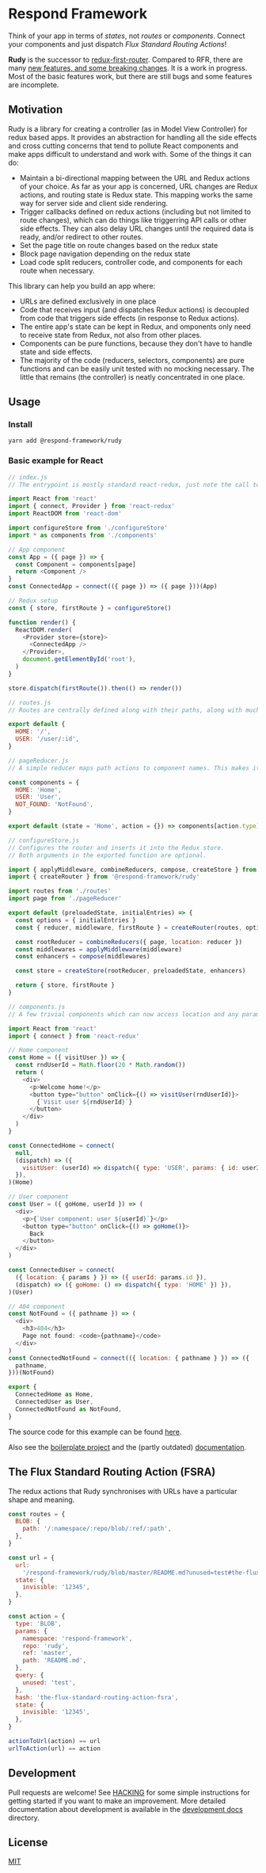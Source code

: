 # Respond Framework

Think of your app in terms of _states_, not _routes_ or _components_. Connect
your components and just dispatch _Flux Standard Routing Actions_!

**Rudy** is the successor to
[redux-first-router](https://github.com/faceyspacey/redux-first-router).
Compared to RFR, there are many
[new features, and some breaking changes](https://github.com/respond-framework/rudy/blob/master/packages/rudy/docs/differences-from-rfr.md).
It is a work in progress. Most of the basic features work, but there are still
bugs and some features are incomplete.

## Motivation

Rudy is a library for creating a controller (as in Model View Controller) for
redux based apps. It provides an abstraction for handling all the side effects
and cross cutting concerns that tend to pollute React components and make apps
difficult to understand and work with. Some of the things it can do:

- Maintain a bi-directional mapping between the URL and Redux actions of your
  choice. As far as your app is concerned, URL changes are Redux actions, and
  routing state is Redux state. This mapping works the same way for server side
  and client side rendering.
- Trigger callbacks defined on redux actions (including but not limited to route
  changes), which can do things like triggerring API calls or other side
  effects. They can also delay URL changes until the required data is ready,
  and/or redirect to other routes.
- Set the page title on route changes based on the redux state
- Block page navigation depending on the redux state
- Load code split reducers, controller code, and components for each route when
  necessary.

This library can help you build an app where:

- URLs are defined exclusively in one place
- Code that receives input (and dispatches Redux actions) is decoupled from code
  that triggers side effects (in response to Redux actions).
- The entire app's state can be kept in Redux, and omponents only need to
  receive state from Redux, not also from other places.
- Components can be pure functions, because they don't have to handle state and
  side effects.
- The majority of the code (reducers, selectors, components) are pure functions
  and can be easily unit tested with no mocking necessary. The little that
  remains (the controller) is neatly concentrated in one place.

## Usage

### Install

`yarn add @respond-framework/rudy`

### Basic example for React

```js
// index.js
// The entrypoint is mostly standard react-redux, just note the call to configureStore() and the last line.

import React from 'react'
import { connect, Provider } from 'react-redux'
import ReactDOM from 'react-dom'

import configureStore from './configureStore'
import * as components from './components'

// App component
const App = ({ page }) => {
  const Component = components[page]
  return <Component />
}
const ConnectedApp = connect(({ page }) => ({ page }))(App)

// Redux setup
const { store, firstRoute } = configureStore()

function render() {
  ReactDOM.render(
    <Provider store={store}>
      <ConnectedApp />
    </Provider>,
    document.getElementById('root'),
  )
}

store.dispatch(firstRoute()).then(() => render())
```

```js
// routes.js
// Routes are centrally defined along with their paths, along with much more that is not shown here for simplicity.

export default {
  HOME: '/',
  USER: '/user/:id',
}
```

```js
// pageReducer.js
// A simple reducer maps path actions to component names. This makes it easy to dynamically import pages!

const components = {
  HOME: 'Home',
  USER: 'User',
  NOT_FOUND: 'NotFound',
}

export default (state = 'Home', action = {}) => components[action.type] || state
```

```js
// configureStore.js
// Configures the router and inserts it into the Redux store.
// Both arguments in the exported function are optional.

import { applyMiddleware, combineReducers, compose, createStore } from 'redux'
import { createRouter } from '@respond-framework/rudy'

import routes from './routes'
import page from './pageReducer'

export default (preloadedState, initialEntries) => {
  const options = { initialEntries }
  const { reducer, middleware, firstRoute } = createRouter(routes, options)

  const rootReducer = combineReducers({ page, location: reducer })
  const middlewares = applyMiddleware(middleware)
  const enhancers = compose(middlewares)

  const store = createStore(rootReducer, preloadedState, enhancers)

  return { store, firstRoute }
}
```

```js
// components.js
// A few trivial components which can now access location and any params through Redux!

import React from 'react'
import { connect } from 'react-redux'

// Home component
const Home = ({ visitUser }) => {
  const rndUserId = Math.floor(20 * Math.random())
  return (
    <div>
      <p>Welcome home!</p>
      <button type="button" onClick={() => visitUser(rndUserId)}>
        {`Visit user ${rndUserId}`}
      </button>
    </div>
  )
}

const ConnectedHome = connect(
  null,
  (dispatch) => ({
    visitUser: (userId) => dispatch({ type: 'USER', params: { id: userId } }),
  }),
)(Home)

// User component
const User = ({ goHome, userId }) => (
  <div>
    <p>{`User component: user ${userId}`}</p>
    <button type="button" onClick={() => goHome()}>
      Back
    </button>
  </div>
)

const ConnectedUser = connect(
  ({ location: { params } }) => ({ userId: params.id }),
  (dispatch) => ({ goHome: () => dispatch({ type: 'HOME' }) }),
)(User)

// 404 component
const NotFound = ({ pathname }) => (
  <div>
    <h3>404</h3>
    Page not found: <code>{pathname}</code>
  </div>
)
const ConnectedNotFound = connect(({ location: { pathname } }) => ({
  pathname,
}))(NotFound)

export {
  ConnectedHome as Home,
  ConnectedUser as User,
  ConnectedNotFound as NotFound,
}
```

The source code for this example can be found [here](./examples/react).

Also see the [boilerplate project](./packages/boilerplate) and the (partly
outdated) [documentation](./packages/rudy/docs).

## The Flux Standard Routing Action (FSRA)

The redux actions that Rudy synchronises with URLs have a particular shape and
meaning.

```javascript
const routes = {
  BLOB: {
    path: '/:namespace/:repo/blob/:ref/:path',
  },
}

const url = {
  url:
    '/respond-framework/rudy/blob/master/README.md?unused=test#the-flux-standard-routing-action-fsra',
  state: {
    invisible: '12345',
  },
}

const action = {
  type: 'BLOB',
  params: {
    namespace: 'respond-framework',
    repo: 'rudy',
    ref: 'master',
    path: 'README.md',
  },
  query: {
    unused: 'test',
  },
  hash: 'the-flux-standard-routing-action-fsra',
  state: {
    invisible: '12345',
  },
}

actionToUrl(action) == url
urlToAction(url) == action
```

## Development

Pull requests are welcome! See
[HACKING](https://github.com/respond-framework/rudy/blob/master/HACKING.md) for
some simple instructions for getting started if you want to make an improvement.
More detailed documentation about development is available in the
[development docs](https://github.com/respond-framework/rudy/tree/master/docs/development)
directory.

## License

[MIT](LICENSE)

